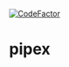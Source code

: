 
[![CodeFactor](https://www.codefactor.io/repository/github/mdoll02/pipex/badge/master)](https://www.codefactor.io/repository/github/mdoll02/pipex/overview/master)
# pipex
